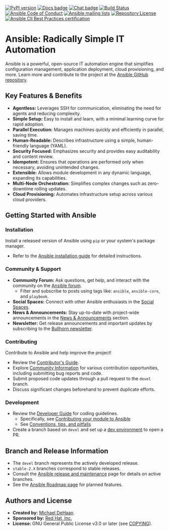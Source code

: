 [![PyPI version](https://img.shields.io/pypi/v/ansible-core.svg)](https://pypi.org/project/ansible-core)
[![Docs badge](https://img.shields.io/badge/docs-latest-brightgreen.svg)](https://docs.ansible.com/ansible/latest/)
[![Chat badge](https://img.shields.io/badge/chat-IRC-brightgreen.svg)](https://docs.ansible.com/ansible/devel/community/communication.html)
[![Build Status](https://dev.azure.com/ansible/ansible/_apis/build/status/CI?branchName=devel)](https://dev.azure.com/ansible/ansible/_build/latest?definitionId=20&branchName=devel)
[![Ansible Code of Conduct](https://img.shields.io/badge/code%20of%20conduct-Ansible-silver.svg)](https://docs.ansible.com/ansible/devel/community/code_of_conduct.html)
[![Ansible mailing lists](https://img.shields.io/badge/mailing%20lists-Ansible-orange.svg)](https://docs.ansible.com/ansible/devel/community/communication.html#mailing-list-information)
[![Repository License](https://img.shields.io/badge/license-GPL%20v3.0-brightgreen.svg)](COPYING)
[![Ansible CII Best Practices certification](https://bestpractices.coreinfrastructure.org/projects/2372/badge)](https://bestpractices.coreinfrastructure.org/projects/2372)

# Ansible: Radically Simple IT Automation

Ansible is a powerful, open-source IT automation engine that simplifies configuration management, application deployment, cloud provisioning, and more.  Learn more and contribute to the project at the [Ansible GitHub repository](https://github.com/ansible/ansible).

## Key Features & Benefits

*   **Agentless:** Leverages SSH for communication, eliminating the need for agents and reducing complexity.
*   **Simple Setup:**  Easy to install and learn, with a minimal learning curve for rapid adoption.
*   **Parallel Execution:** Manages machines quickly and efficiently in parallel, saving time.
*   **Human-Readable:** Describes infrastructure using a simple, human-friendly language (YAML).
*   **Security Focused:** Emphasizes security and provides easy auditability and content review.
*   **Idempotent:**  Ensures that operations are performed only when necessary, avoiding unintended changes.
*   **Extensible:** Allows module development in any dynamic language, expanding its capabilities.
*   **Multi-Node Orchestration:** Simplifies complex changes such as zero-downtime rolling updates.
*   **Cloud Provisioning:** Automates infrastructure setup across various cloud providers.

## Getting Started with Ansible

### Installation

Install a released version of Ansible using `pip` or your system's package manager.

*   Refer to the [Ansible installation guide](https://docs.ansible.com/ansible/latest/installation_guide/intro_installation.html) for detailed instructions.

### Community & Support

*   **Community Forum:**  Ask questions, get help, and interact with the community on the [Ansible forum](https://forum.ansible.com/c/help/6).
    *   Filter and subscribe to posts using tags like: `ansible`, `ansible-core`, and `playbook`.
*   **Social Spaces:** Connect with other Ansible enthusiasts in the [Social Spaces](https://forum.ansible.com/c/chat/4).
*   **News & Announcements:** Stay up-to-date with project-wide announcements in the [News & Announcements](https://forum.ansible.com/c/news/5) section.
*   **Newsletter:** Get release announcements and important updates by subscribing to the [Bullhorn newsletter](https://docs.ansible.com/ansible/devel/community/communication.html#the-bullhorn).

### Contributing

Contribute to Ansible and help improve the project!

*   Review the [Contributor's Guide](./.github/CONTRIBUTING.md).
*   Explore [Community Information](https://docs.ansible.com/ansible/devel/community) for various contribution opportunities, including submitting bug reports and code.
*   Submit proposed code updates through a pull request to the `devel` branch.
*   Discuss significant changes beforehand to prevent duplicate efforts.

### Development

*   Review the [Developer Guide](https://docs.ansible.com/ansible/devel/dev_guide/) for coding guidelines.
    *   Specifically, see [Contributing your module to Ansible](https://docs.ansible.com/ansible/devel/dev_guide/developing_modules_checklist.html)
    *   See [Conventions, tips, and pitfalls](https://docs.ansible.com/ansible/devel/dev_guide/developing_modules_best_practices.html)
*   Create a branch based on `devel` and set up a [dev environment](https://docs.ansible.com/ansible/devel/dev_guide/developing_modules_general.html#common-environment-setup) to open a PR.

## Branch and Release Information

*   The `devel` branch represents the actively developed release.
*   `stable-2.X` branches correspond to stable releases.
*   Consult the [Ansible release and maintenance](https://docs.ansible.com/ansible/devel/reference_appendices/release_and_maintenance.html) page for details on active branches.
*   See the [Ansible Roadmap page](https://docs.ansible.com/ansible/devel/roadmap/) for planned features.

## Authors and License

*   **Created by:** [Michael DeHaan](https://github.com/mpdehaan).
*   **Sponsored by:** [Red Hat, Inc.](https://www.redhat.com)
*   **License:** GNU General Public License v3.0 or later (see [COPYING](COPYING)).